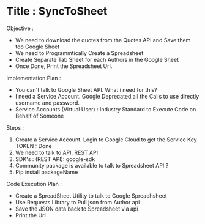 # Title : SyncToSheet

Objective :
- We need to download the quotes from the Quotes API and Save them too Google Sheet
- We need to Programmtically Create a Spreadsheet
- Create Separate Tab Sheet for each Authors in the Google Sheet
- Once Done, Print the Spreadsheet Url.

Implementation Plan :

- You can't talk to Google Sheet API. What i need for this?
- I need a Service Account. Google Deprecated all the Calls to use directly username and password.
- Service Accounts (Virtual User)
 : Industry Standard to Execute Code on Behalf of Someone

Steps :
1. Create a Service Account. Login to Google Cloud to get the Service Key TOKEN : Done
2. We need to talk to API. REST API
3. SDK's : (REST API): google-sdk
4. Community package is available to talk to Spreadsheet API ?
5. Pip install packageName



Code Execution Plan :
- Create a SpreadSheet Utility to talk to Google Spreadhsheet
- Use Requests Library to Pull json from Author api
- Save the JSON data back to Spreadsheet via api
- Print the Url